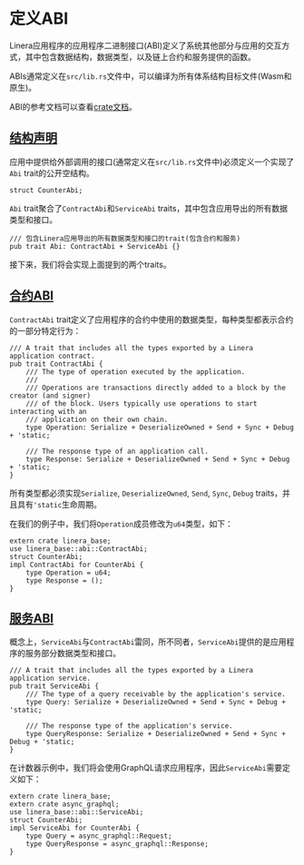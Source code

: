 # 定义ABI

Linera应用程序的应用程序二进制接口(ABI)定义了系统其他部分与应用的交互方式，其中包含数据结构，数据类型，以及链上合约和服务提供的函数。

ABIs通常定义在`src/lib.rs`文件中，可以编译为所有体系结构目标文件(Wasm和原生)。

ABI的参考文档可以查看[crate文档](https://docs.rs/linera-base/latest/linera_base/abi/)。

## [结构声明](zh_CN/developers/sdk/abi.md#结构声明)

应用中提供给外部调用的接口(通常定义在`src/lib.rs`文件中)必须定义一个实现了`Abi` trait的公开空结构。

```terminal
struct CounterAbi;
```

`Abi` trait聚合了`ContractAbi`和`ServiceAbi` traits，其中包含应用导出的所有数据类型和接口。

```terminal
/// 包含Linera应用导出的所有数据类型和接口的trait(包含合约和服务)
pub trait Abi: ContractAbi + ServiceAbi {}
```

接下来，我们将会实现上面提到的两个traits。

## [合约ABI](zh_CN/developers/sdk/abi.md#合约ABI)

`ContractAbi` trait定义了应用程序的合约中使用的数据类型，每种类型都表示合约的一部分特定行为：

```terminal
/// A trait that includes all the types exported by a Linera application contract.
pub trait ContractAbi {
    /// The type of operation executed by the application.
    ///
    /// Operations are transactions directly added to a block by the creator (and signer)
    /// of the block. Users typically use operations to start interacting with an
    /// application on their own chain.
    type Operation: Serialize + DeserializeOwned + Send + Sync + Debug + 'static;

    /// The response type of an application call.
    type Response: Serialize + DeserializeOwned + Send + Sync + Debug + 'static;
}
```

所有类型都必须实现`Serialize`, `DeserializeOwned`, `Send`, `Sync`, `Debug` traits，并且具有`'static`生命周期。

在我们的例子中，我们将`Operation`成员修改为`u64`类型，如下：

```terminal
extern crate linera_base;
use linera_base::abi::ContractAbi;
struct CounterAbi;
impl ContractAbi for CounterAbi {
    type Operation = u64;
    type Response = ();
}
```

## [服务ABI](zh_CN/developers/sdk/abi.md#服务ABI)
概念上，`ServiceAbi`与`ContractAbi`雷同，所不同者，`ServiceAbi`提供的是应用程序的服务部分数据类型和接口。

```terminal
/// A trait that includes all the types exported by a Linera application service.
pub trait ServiceAbi {
    /// The type of a query receivable by the application's service.
    type Query: Serialize + DeserializeOwned + Send + Sync + Debug + 'static;

    /// The response type of the application's service.
    type QueryResponse: Serialize + DeserializeOwned + Send + Sync + Debug + 'static;
}
```

在计数器示例中，我们将会使用GraphQL请求应用程序，因此`ServiceAbi`需要定义如下：

```terminal
extern crate linera_base;
extern crate async_graphql;
use linera_base::abi::ServiceAbi;
struct CounterAbi;
impl ServiceAbi for CounterAbi {
    type Query = async_graphql::Request;
    type QueryResponse = async_graphql::Response;
}
```
